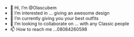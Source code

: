 - 👋 Hi, I’m @Olascubem
- 👀 I’m interested in ... giving an awesome design
- 🌱 I’m currently giving you your best outfits
- 💞️ I’m looking to collaborate on ... with any Classic people
- 📫 How to reach me ...08084260598

<!---
Olascubem/Olascubem is a ✨ special ✨ repository because its `README.md` (this file) appears on your GitHub profile.
You can click the Preview link to take a look at your changes.
--->
